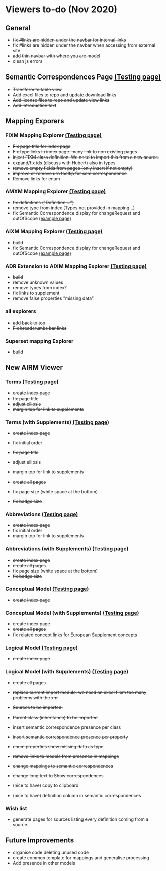 # Viewers to-do (Nov 2020)

## General

* ~~fix #links are hidden under the navbar for internal links~~
* fix #links are hidden under the navbar when accessing from external site
* ~~add thin navbar with where you are model~~
* clean js errors

## Semantic Correspondences Page [(Testing page)](https://fgraciani.github.io/connectedbyairm/developers/semantic-correspondences.html)

* ~~Transform to table view~~
* ~~Add excel files to repo and update download links~~
* ~~Add license files to repo and update view links~~
* ~~Add introduction text~~

## Mapping Exporers

### FIXM Mapping Explorer [(Testing page)](https://fgraciani.github.io/connectedbyairm/developers/fixm-4.2.0-to-airm-1.0.0.html)

* ~~Fix page title for index page~~
* ~~Fix type links in index page. many link to non existing pages~~
* ~~inject FIXM class definition. We need to import this from a new source.~~
* expand/fix ids (discuss with Hubert) also in types
* ~~remove empty fields from pages (only insert if not empty)~~
* ~~improve or remove urn tooltip for sem correspondence~~
* ~~Remove links for enum~~

### AMXM Mapping Explorer [(Testing page)](https://fgraciani.github.io/connectedbyairm/developers/amxm-2.0.0-to-airm-1.0.0.html)

* ~~fix definitions ("Definition:...")~~
* ~~remove type from index (Types not provided in mapping...)~~
* fix Semantic Correspondence display for changeRequest and outOfScope [(example page)](https://fgraciani.github.io/connectedbyairm/developers/amxm-2.0.0-to-airm-1.0.0/lahsotypBaseType.html#Other)

### AIXM Mapping Explorer [(Testing page)](https://fgraciani.github.io/connectedbyairm/developers/aixm-5.1.1-to-airm-1.0.0.html)

* ~~build~~
* fix Semantic Correspondence display for changeRequest and outOfScope [(example page)](https://fgraciani.github.io/connectedbyairm/developers/aixm-5.1.1-to-airm-1.0.0/CodeAerialRefuellingBaseType.html#OTHER)

### ADR Extension to AIXM Mapping Explorer [(Testing page)](https://fgraciani.github.io/connectedbyairm/developers/aixm-5.1.1-adr-23.5.0-extension-to-airm-1.0.0.html)

* ~~build~~
* remove unknown values
* remove types from index?
* fix links to supplement
* remove false properties "missing data"

### all explorers

* ~~add back to top~~
* ~~Fix breadcrumbs bar links~~

### Superset mapping Explorer

* build

## New AIRM Viewer

### Terms [(Testing page)](https://fgraciani.github.io/connectedbyairm/viewer/1.0.0/contextual-model-terms.html)

* ~~create index page~~
* ~~fix page title~~
* ~~adjust ellipsis~~
* ~~margin top for link to supplements~~

### Terms (with Supplements) [(Testing page)](https://fgraciani.github.io/connectedbyairm/viewer/1.0.0/contextual-model-terms-with-supplements.html)

* ~~create index page~~
* fix initial order
* ~~fix page title~~
* adjust ellipsis
* margin top for link to supplements

* ~~create all pages~~
* fix page size (white space at the bottom)
* ~~fix badge size~~

### Abbreviations [(Testing page)](https://fgraciani.github.io/connectedbyairm/viewer/1.0.0/contextual-model-abbreviations.html)

* ~~create index page~~
* fix initial order
* margin top for link to supplements

### Abbreviations (with Supplements) [(Testing page)](https://fgraciani.github.io/connectedbyairm/viewer/1.0.0/contextual-model-abbreviations-with-supplements.html)

* ~~create index page~~
* ~~create all pages~~
* fix page size (white space at the bottom)
* ~~fix badge size~~

### Conceptual Model [(Testing page)](https://fgraciani.github.io/connectedbyairm/viewer/1.0.0/conceptual-model.html)

* ~~create index page~~

### Conceptual Model (with Supplements) [(Testing page)](https://fgraciani.github.io/connectedbyairm/viewer/1.0.0/conceptual-model-with-supplements.html)

* ~~create index page~~
* ~~create all pages~~
* fix related concept links for European Supplement concepts

### Logical Model [(Testing page)](https://fgraciani.github.io/connectedbyairm/viewer/1.0.0/logical-model.html)

* ~~create index page~~

### Logical Model (with Supplements) [(Testing page)](https://fgraciani.github.io/connectedbyairm/viewer/1.0.0/logical-model-with-supplements.html)

* ~~create all pages~~
* ~~replace current import module. we need an excel filem too many problems with the xmi~~

* ~~Sources to be imported.~~
* ~~Parent class (inheritance) to be imported~~
* insert semantic correspondence presence per class
* ~~insert semantic correspondence presence per property~~
* ~~enum properties show missing data as type~~
* ~~remove links to models from presence in mappings~~
* ~~change mappings to semantic correspondences~~
* ~~change long text to Show correspondences~~
* (nice to have) copy to clipboard
* (nice to have) definition column in semantic correspondences

### Wish list

* generate pages for sources listing every definition coming from a source.

## Future Improvements

* organise code deleting unused code
* create common template for mappings and generalise processing
* Add presence in other models
